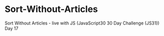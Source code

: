 # Sort-Without-Articles
Sort Without Articles - live with JS (JavaScript30 30 Day Challenge (JS31)) Day 17

